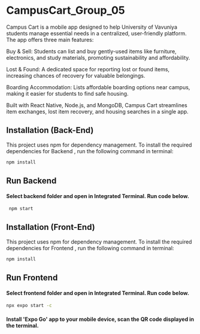 
# CampusCart_Group_05 

Campus Cart is a mobile app designed to help University of Vavuniya students manage essential needs in a centralized, user-friendly platform. The app offers three main features:

Buy & Sell: Students can list and buy gently-used items like furniture, electronics, and study materials, promoting sustainability and affordability.

Lost & Found: A dedicated space for reporting lost or found items, increasing chances of recovery for valuable belongings.

Boarding Accommodation: Lists affordable boarding options near campus, making it easier for students to find safe housing.

Built with React Native, Node.js, and MongoDB, Campus Cart streamlines item exchanges, lost item recovery, and housing searches in a single app.
## Installation (Back-End)

This project uses npm for dependency management. To install the required dependencies for Backend , run the following command in terminal:

```bash
npm install
```

## Run Backend

#### Select backend folder and open in Integrated Terminal. Run code below.
```bash
 npm start
```


## Installation (Front-End)

This project uses npm for dependency management. To install the required dependencies for Frontend , run the following command in terminal:

```bash
npm install
```
    
## Run Frontend

#### Select frontend folder and open in Integrated Terminal. Run code below.

```bash
npx expo start -c
```

#### Install 'Expo Go' app to your mobile device, scan the QR code displayed in the terminal.

